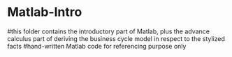 # Matlab-Intro

#this folder contains the introductory part of Matlab, plus the advance calculus part of deriving the business cycle model in respect to the stylized facts
#hand-written Matlab code for referencing purpose only
